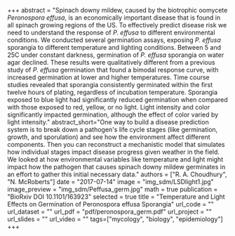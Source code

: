 +++
abstract = "Spinach downy mildew, caused by the biotrophic oomycete *Peronospora effusa*, is an economically important disease that is found in all spinach growing regions of the US. To effectively predict disease risk we need to understand the response of *P. effusa* to different environmental conditions. We conducted several germination assays, exposing *P. effusa* sporangia to different temperature and lighting conditions. Between 5 and 25C under constant darkness, germination of *P. effusa* sporangia on water agar declined. These results were qualitatively different from a previous study of *P. effusa* germination that found a bimodal response curve, with increased germination at lower and higher temperatures. Time course studies revealed that sporangia consistently germinated within the first twelve hours of plating, regardless of incubation temperature. Sporangia exposed to blue light had significantly reduced germination when compared with those exposed to red, yellow, or no light. Light intensity and color significantly impacted germination, although the effect of color varied by light intensity."
abstract_short="One way to build a disease prediction system is to break down a pathogen's life cycle stages (like germination, growth, and sporulation) and see how the environment affect different components. Then you can reconstruct a mechanistic model that simulates how individual stages impact disease progress given weather in the field. We looked at how environmental variables like temperature and light might impact how the pathogen that causes spinach downy mildew germinates in an effort to gather this initial necessary data."
authors = ["R. A. Choudhury", "N. McRoberts"]
date = "2017-07-14"
image = "img_sdm/LSDlight1.jpg"
image_preview = "img_sdm/Peffusa_germ.jpg"
math = true
publication = "BioRxiv DOI 10.1101/163923"
selected = true
title = "Temperature and Light Effects on Germination of Peronospora effusa Sporangia"
url_code = ""
url_dataset = ""
url_pdf = "pdf/peronospora_germ.pdf"
url_project = ""
url_slides = ""
url_video = ""
tags=["mycology", "biology", "epidemiology"]
+++
